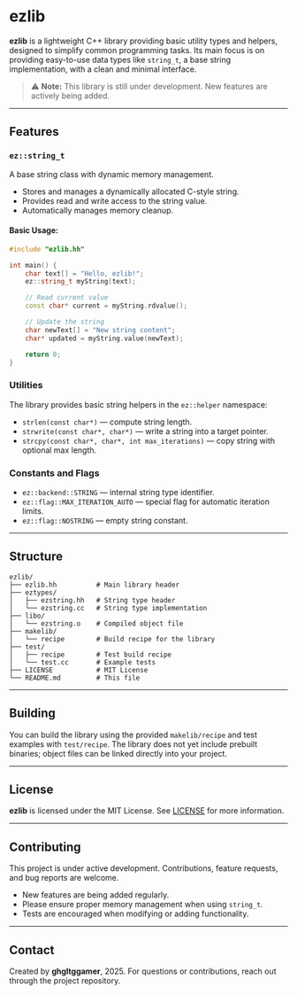 # ezlib

**ezlib** is a lightweight C++ library providing basic utility types and helpers, designed to simplify common programming tasks. Its main focus is on providing easy-to-use data types like `string_t`, a base string implementation, with a clean and minimal interface.  

> ⚠️ **Note:** This library is still under development. New features are actively being added.

---

## Features

### `ez::string_t`
A base string class with dynamic memory management.  
- Stores and manages a dynamically allocated C-style string.
- Provides read and write access to the string value.
- Automatically manages memory cleanup.

#### Basic Usage:
```cpp
#include "ezlib.hh"

int main() {
    char text[] = "Hello, ezlib!";
    ez::string_t myString(text);

    // Read current value
    const char* current = myString.rdvalue();

    // Update the string
    char newText[] = "New string content";
    char* updated = myString.value(newText);

    return 0;
}
````

### Utilities

The library provides basic string helpers in the `ez::helper` namespace:

* `strlen(const char*)` — compute string length.
* `strwrite(const char*, char*)` — write a string into a target pointer.
* `strcpy(const char*, char*, int max_iterations)` — copy string with optional max length.

### Constants and Flags

* `ez::backend::STRING` — internal string type identifier.
* `ez::flag::MAX_ITERATION_AUTO` — special flag for automatic iteration limits.
* `ez::flag::NOSTRING` — empty string constant.

---

## Structure

```
ezlib/
├── ezlib.hh          # Main library header
├── eztypes/
│   ├── ezstring.hh   # String type header
│   └── ezstring.cc   # String type implementation
├── libo/
│   └── ezstring.o    # Compiled object file
├── makelib/
│   └── recipe        # Build recipe for the library
├── test/
│   ├── recipe        # Test build recipe
│   └── test.cc       # Example tests
├── LICENSE           # MIT License
└── README.md         # This file
```
---

## Building

You can build the library using the provided `makelib/recipe` and test examples with `test/recipe`.
The library does not yet include prebuilt binaries; object files can be linked directly into your project.

---

## License

**ezlib** is licensed under the MIT License. See [LICENSE](./LICENSE) for more information.

---

## Contributing

This project is under active development. Contributions, feature requests, and bug reports are welcome.

* New features are being added regularly.
* Please ensure proper memory management when using `string_t`.
* Tests are encouraged when modifying or adding functionality.

---

## Contact

Created by **ghgltggamer**, 2025.
For questions or contributions, reach out through the project repository.
